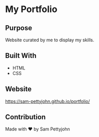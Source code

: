 # My Portfolio

## Purpose
Website curated by me to display my skills.

## Built With
* HTML
* CSS

## Website
https://sam-pettyjohn.github.io/portfolio/

## Contribution
Made with ❤️ by Sam Pettyjohn
